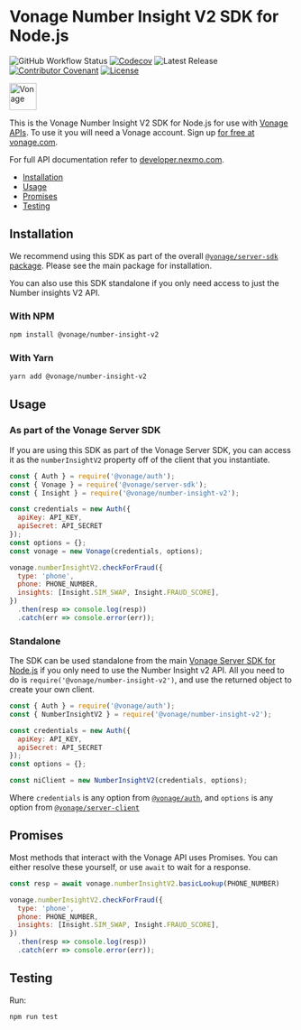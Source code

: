 # Vonage Number Insight V2 SDK for Node.js

![GitHub Workflow Status](https://img.shields.io/github/actions/workflow/status/vonage/vonage-node-sdk/ci.yml?branch=3.x) [![Codecov](https://img.shields.io/codecov/c/github/vonage/vonage-node-sdk?label=Codecov&logo=codecov&style=flat-square)](https://codecov.io/gh/Vonage/vonage-server-sdk) ![Latest Release](https://img.shields.io/npm/v/@vonage/number-insight-v2?label=%40vonage%2Fnumber-insights&style=flat-square) [![Contributor Covenant](https://img.shields.io/badge/Contributor%20Covenant-v2.0%20adopted-ff69b4.svg?style=flat-square)](../../CODE_OF_CONDUCT.md) [![License](https://img.shields.io/npm/l/@vonage/accounts?label=License&style=flat-square)][license]

<img src="https://developer.nexmo.com/images/logos/vbc-logo.svg" height="48px" alt="Vonage" />

This is the Vonage Number Insight V2 SDK for Node.js for use with [Vonage APIs](https://www.vonage.com/). To use it you will need a Vonage account. Sign up [for free at vonage.com][signup].

For full API documentation refer to [developer.nexmo.com](https://developer.nexmo.com/).

* [Installation](#installation)
* [Usage](#usage)
* [Promises](#promises)
* [Testing](#testing)

## Installation

We recommend using this SDK as part of the overall [`@vonage/server-sdk` package](https://github.com/vonage/vonage-node-sdk). Please see the main package for installation.

You can also use this SDK standalone if you only need access to just the Number insights V2 API.

### With NPM

```bash
npm install @vonage/number-insight-v2
```

### With Yarn

```bash
yarn add @vonage/number-insight-v2
```

## Usage

### As part of the Vonage Server SDK

If you are using this SDK as part of the Vonage Server SDK, you can access it as the `numberInsightV2` property off of the client that you instantiate.

```js
const { Auth } = require('@vonage/auth');
const { Vonage } = require('@vonage/server-sdk');
const { Insight } = require('@vonage/number-insight-v2');

const credentials = new Auth({
  apiKey: API_KEY,
  apiSecret: API_SECRET
});
const options = {};
const vonage = new Vonage(credentials, options);

vonage.numberInsightV2.checkForFraud({
  type: 'phone',
  phone: PHONE_NUMBER,
  insights: [Insight.SIM_SWAP, Insight.FRAUD_SCORE],
})
  .then(resp => console.log(resp))
  .catch(err => console.error(err));
```

### Standalone

The SDK can be used standalone from the main [Vonage Server SDK for Node.js](https://github.com/vonage/vonage-node-sdk) if you only need to use the Number Insight v2 API. All you need to do is `require('@vonage/number-insight-v2')`, and use the returned object to create your own client.

```js
const { Auth } = require('@vonage/auth');
const { NumberInsightV2 } = require('@vonage/number-insight-v2');

const credentials = new Auth({
  apiKey: API_KEY,
  apiSecret: API_SECRET
});
const options = {};

const niClient = new NumberInsightV2(credentials, options);
```

Where `credentials` is any option from [`@vonage/auth`](https://github.com/Vonage/vonage-node-sdk/blob/3.x/packages/auth/README.md#options), and `options` is any option from [`@vonage/server-client`](https://github.com/Vonage/vonage-node-sdk/blob/3.x/packages/server-client/README.md#options)

## Promises

Most methods that interact with the Vonage API uses Promises. You can either resolve these yourself, or use `await` to wait for a response.

```js
const resp = await vonage.numberInsightV2.basicLookup(PHONE_NUMBER)

vonage.numberInsightV2.checkForFraud({
  type: 'phone',
  phone: PHONE_NUMBER,
  insights: [Insight.SIM_SWAP, Insight.FRAUD_SCORE],
})
  .then(resp => console.log(resp))
  .catch(err => console.error(err));
```

## Testing

Run:

```bash
npm run test
```

[signup]: https://dashboard.nexmo.com/sign-up?utm_source=DEV_REL&utm_medium=github&utm_campaign=node-server-sdk
[license]: ../../LICENSE.txt
